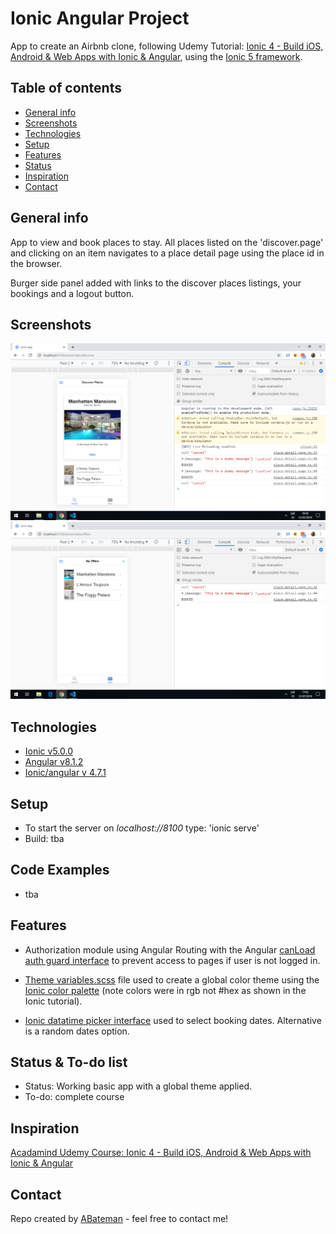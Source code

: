 # Ionic Angular Project

App to create an Airbnb clone, following Udemy Tutorial: [Ionic 4 - Build iOS, Android & Web Apps with Ionic & Angular](https://www.udemy.com/ionic-2-the-practical-guide-to-building-ios-android-apps/), using the [Ionic 5 framework](https://ionicframework.com/docs).

## Table of contents

* [General info](#general-info)
* [Screenshots](#screenshots)
* [Technologies](#technologies)
* [Setup](#setup)
* [Features](#features)
* [Status](#status)
* [Inspiration](#inspiration)
* [Contact](#contact)

## General info

App to view and book places to stay. All places listed on the 'discover.page' and clicking on an item navigates to a place detail page using the place id in the browser.

Burger side panel added with links to the discover places listings, your bookings and a logout button.

## Screenshots

![page](./img/discover-places-page.png)
![page](./img/offers-page.png)

## Technologies

* [Ionic v5.0.0](https://ionicframework.com/)
* [Angular v8.1.2](https://angular.io/)
* [Ionic/angular v 4.7.1](https://ionicframework.com/)

## Setup

* To start the server on _localhost://8100_ type: 'ionic serve'
* Build: tba

## Code Examples

* tba

## Features

* Authorization module using Angular Routing with the Angular [canLoad auth guard interface](https://angular.io/api/router/CanLoad) to prevent access to pages if user is not logged in.

* [Theme variables.scss](https://ionicframework.com/docs/theming/css-variables) file used to create a global color theme using the [Ionic color palette](https://ionicframework.com/docs/theming/color-generator) (note colors were in rgb not #hex as shown in the Ionic tutorial).

* [Ionic datatime picker interface](https://ionicframework.com/docs/api/datetime) used to select booking dates. Alternative is a random dates option.

## Status & To-do list

* Status: Working basic app with a global theme applied.
* To-do: complete course

## Inspiration

[Acadamind Udemy Course: Ionic 4 - Build iOS, Android & Web Apps with Ionic & Angular](https://www.udemy.com/ionic-2-the-practical-guide-to-building-ios-android-apps/)

## Contact

Repo created by [ABateman](https://www.andrewbateman.org) - feel free to contact me!
